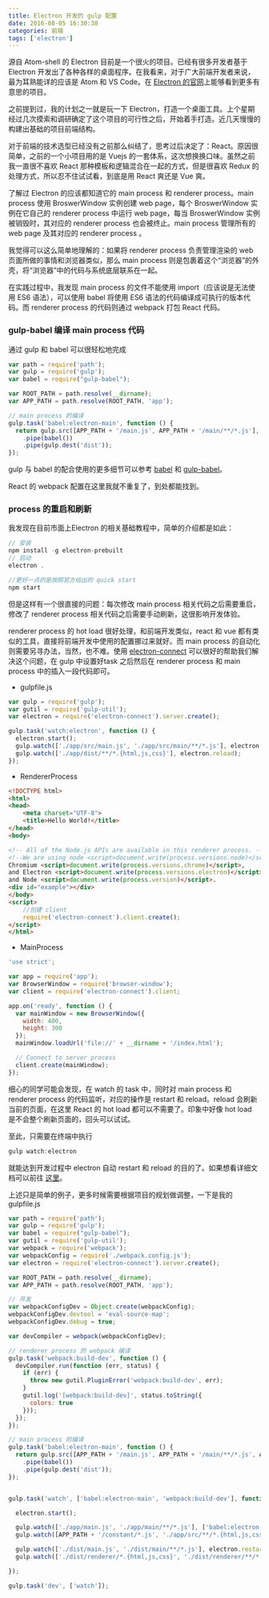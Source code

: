 ```yaml
---
title: Electron 开发的 gulp 配置
date: 2016-08-05 16:30:38
categories: 前端
tags: ['electron']
---
```


源自 Atom-shell 的 Electron 目前是一个很火的项目。已经有很多开发者基于 Electron 开发出了各种各样的桌面程序。在我看来，对于广大前端开发者来说，最为耳熟能详的应该是 Atom 和 VS Code。在 [Electron 的官网](http://electron.atom.io/apps/)上能够看到更多有意思的项目。

之前提到过，我的计划之一就是玩一下 Electron，打造一个桌面工具。上个星期经过几次摸索和调研确定了这个项目的可行性之后，开始着手打造。近几天慢慢的构建出基础的项目前端结构。

对于前端的技术选型已经没有之前那么纠结了，思考过后决定了：React。原因很简单，之前的一个小项目用的是 Vuejs 的一套体系，这次想换换口味。虽然之前我一直很不喜欢 React 那种模板和逻辑混合在一起的方式，但是很喜欢 Redux 的处理方式，所以忍不住试试看，到底是用 React 爽还是 Vue 爽。

了解过 Electron 的应该都知道它的 main process 和 renderer process。main process 使用 BroswerWindow 实例创建 web page，每个 BroswerWindow 实例在它自己的 renderer process 中运行 web page，每当 BroswerWindow 实例被销毁时，其对应的 renderer process 也会被终止。main process 管理所有的 web  page 及其对应的 renderer process 。

我觉得可以这么简单地理解的：如果将 renderer process 负责管理渲染的 web 页面所做的事情和浏览器类似，那么 main process 则是包裹着这个“浏览器”的外壳，将“浏览器”中的代码与系统底层联系在一起。

在实践过程中，我发现 main process 的文件不能使用 import（应该说是无法使用 ES6 语法），可以使用 babel 将使用 ES6 语法的代码编译成可执行的版本代码。而 renderer process 的代码则通过 webpack 打包 React 代码。

### gulp-babel 编译 main process 代码

通过 gulp 和 babel 可以很轻松地完成

```js
var path = require('path');
var gulp = require('gulp');
var babel = require("gulp-babel");

var ROOT_PATH = path.resolve(__dirname);
var APP_PATH = path.resolve(ROOT_PATH, 'app');

// main process 的编译
gulp.task('babel:electron-main', function () {
  return gulp.src([APP_PATH + '/main.js', APP_PATH + '/main/**/*.js'], { base: APP_PATH })
    .pipe(babel())
    .pipe(gulp.dest('dist'));
});
```

gulp 与 babel 的配合使用的更多细节可以参考 [babel](https://babeljs.io/docs/setup/) 和 [gulp-babel](https://github.com/babel/gulp-babel)。

React 的 webpack 配置在这里我就不重复了，到处都能找到。

### process 的重启和刷新

我发现在目前市面上Electron 的相关基础教程中，简单的介绍都是如此：

```js
// 安装 
npm install -g electron-prebuilt
// 启动
electron .

//更好一点的是按照官方给出的 quick start
npm start
```

但是这样有一个很直接的问题：每次修改 main process 相关代码之后需要重启，修改了 renderer process 相关代码之后需要手动刷新，这很影响开发体验。

renderer process 的 hot load 很好处理，和前端开发类似，react 和 vue 都有类似的工具，直接将前端开发中使用的配置挪过来就好。而 main process 的自动化则需要另寻办法，当然，也不难。使用 [electron-connect](https://github.com/Quramy/electron-connect) 可以很好的帮助我们解决这个问题，在 gulp 中设置好task 之后然后在 renderer process 和 main process 中的插入一段代码即可。

* gulpfile.js

```js
var gulp = require('gulp');
var gutil = require('gulp-util');
var electron = require('electron-connect').server.create();

gulp.task('watch:electron', function () {
  electron.start();
  gulp.watch(['./app/src/main.js', './app/src/main/**/*.js'], electron.restart);
  gulp.watch(['./app/dist/**/*.{html,js,css}'], electron.reload);
});
```

* RendererProcess

```html
<!DOCTYPE html>
<html>
<head>
    <meta charset="UTF-8">
    <title>Hello World!</title>
</head>
<body>

<!-- All of the Node.js APIs are available in this renderer process. -->
<!--We are using node <script>document.write(process.versions.node)</script>,-->
Chromium <script>document.write(process.versions.chrome)</script>,
and Electron <script>document.write(process.versions.electron)</script>.
and Node <script>document.write(process.version)</script>.
<div id="example"></div>
</body>
<script>
  	//创建 client
    require('electron-connect').client.create();
</script>
</html>
```

* MainProcess

```js
'use strict';

var app = require('app');
var BrowserWindow = require('browser-window');
var client = require('electron-connect').client;

app.on('ready', function () {
  var mainWindow = new BrowserWindow({
    width: 400,
    height: 300
  });
  mainWindow.loadUrl('file://' + __dirname + '/index.html');

  // Connect to server process
  client.create(mainWindow);
});
```

细心的同学可能会发现，在 watch 的 task 中，同时对 main process 和 renderer process 的代码监听，对应的操作是 restart 和 reload。reload 会刷新当前的页面，在这里 React 的 hot load 都可以不需要了。印象中好像 hot load 是不会整个刷新页面的，回头可以试试。

至此，只需要在终端中执行 

```js
gulp watch:electron 
```

就能达到开发过程中 electron 自动 restart 和 reload 的目的了。如果想看详细文档可以前往 [这里](https://github.com/Quramy/electron-connect)。

上述只是简单的例子，更多时候需要根据项目的规划做调整，一下是我的 gulpfile.js 

```js
var path = require('path');
var gulp = require('gulp');
var babel = require("gulp-babel");
var gutil = require('gulp-util');
var webpack = require('webpack');
var webpackConfig = require('./webpack.config.js');
var electron = require('electron-connect').server.create();

var ROOT_PATH = path.resolve(__dirname);
var APP_PATH = path.resolve(ROOT_PATH, 'app');

// 开发
var webpackConfigDev = Object.create(webpackConfig);
webpackConfigDev.devtool = 'eval-source-map';
webpackConfigDev.debug = true;

var devCompiler = webpack(webpackConfigDev);

// renderer process 的 webpack 编译
gulp.task('webpack:build-dev', function () {
  devCompiler.run(function (err, status) {
    if (err) {
      throw new gutil.PluginError('webpack:build-dev', err);
    }
    gutil.log('[webpack:build-dev]', status.toString({
      colors: true
    }));
  });
});

// main process 的编译
gulp.task('babel:electron-main', function () {
  return gulp.src([APP_PATH + '/main.js', APP_PATH + '/main/**/*.js', APP_PATH + '/constant/*.js'], { base: APP_PATH })
    .pipe(babel())
    .pipe(gulp.dest('dist'));
});


gulp.task('watch', ['babel:electron-main', 'webpack:build-dev'], function () {

  electron.start();

  gulp.watch(['./app/main.js', './app/main/**/*.js'], ['babel:electron-main']);
  gulp.watch([APP_PATH + '/constant/*.js', './app/src/**/*.{html,js,css}'], ['webpack:build-dev']);

  gulp.watch(['./dist/main.js', './dist/main/**/*.js'], electron.restart);
  gulp.watch(['./dist/renderer/*.{html,js,css}', './dist/renderer/**/*.{html,js,css}'], electron.reload);

});

gulp.task('dev', ['watch']);

```

